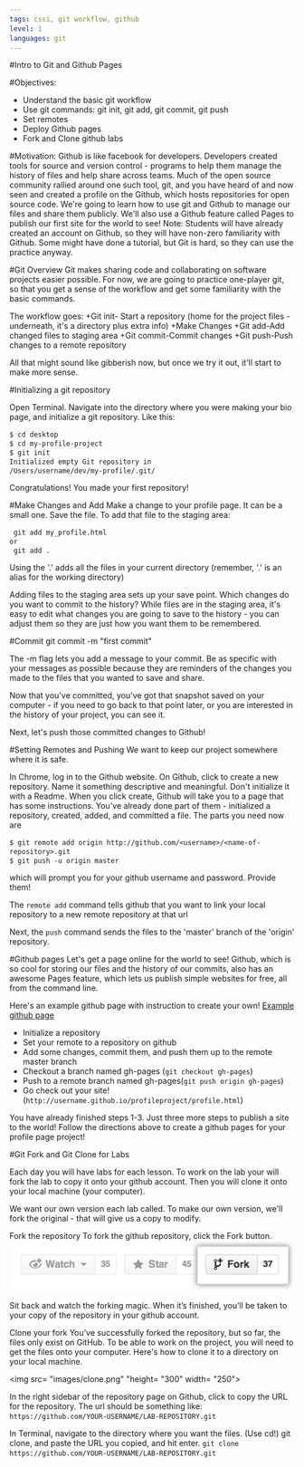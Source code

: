 ```yaml
---
tags: cssi, git workflow, github
level: 1
languages: git
---
```

#Intro to Git and Github Pages

#Objectives:
+ Understand the basic git workflow
+ Use git commands: git init, git add, git commit, git push
+ Set remotes
+ Deploy Github pages
+ Fork and Clone github labs

#Motivation:
Github is like facebook for developers. Developers created tools for source and version control - programs to help them manage the history of files and help share across teams. Much of the open source community rallied around one such tool, git, and you have heard of and now seen and created a profile on the Github, which hosts repositories for open source code.
We're going to learn how to use git and Github to manage our files and share them publicly. We'll also use a Github feature called Pages to publish our first site for the world to see!
Note: Students will have already created an account on Github, so they will have non-zero familiarity with Github. Some might have done a tutorial, but Git is hard, so they can use the practice anyway.

#Git Overview
Git makes sharing code and collaborating on software projects easier possible. For now, we are going to practice one-player git, so that you get a sense of the workflow and get some familiarity with the basic commands.

The workflow goes:
+Git init- Start a repository (home for the project files -  underneath, it's a directory plus extra info)
+Make Changes
+Git add-Add changed files to staging area
+Git commit-Commit changes
+Git push-Push changes to a remote repository

All that might sound like gibberish now, but once we try it out, it'll start to make more sense.

#Initializing a git repository

Open Terminal. Navigate into the directory where you were making your bio page, and initialize a git repository. Like this:

```
$ cd desktop
$ cd my-profile-project
$ git init
Initialized empty Git repository in
/Users/username/dev/my-profile/.git/
```

Congratulations! You made your first repository!

#Make Changes and Add
Make a change to your profile page. It can be a small one. Save the file.
To add that file to the staging area:
```
 git add my_profile.html
or
 git add .
```
Using the '.' adds all the files in your current directory (remember, '.' is an alias for the working directory)

Adding files to the staging area sets up your save point. Which changes do you want to commit to the history? While files are in the staging area, it's easy to edit what changes you are going to save to the history - you can adjust them so they are just how you want them to be remembered.

#Commit
git commit -m "first commit"

The -m flag lets you add a message to your commit. Be as specific with your messages as possible because they are reminders of the changes you made to the files that you wanted to save and share.

Now that you've committed, you've got that snapshot saved on your computer - if you need to go back to that point later, or you are interested in the history of your project, you can see it.

Next, let's push those committed changes to Github!

#Setting Remotes and Pushing
We want to keep our project somewhere where it is safe.

In Chrome, log in to the Github website. On Github, click to create a new repository. Name it something descriptive and meaningful. Don't initialize it with a Readme. When you click create, Github will take you to a page that has some instructions. You've already done part of them - initialized a repository, created, added, and committed a file. The parts you need now are
```
$ git remote add origin http://github.com/<username>/<name-of-repository>.git
$ git push -u origin master
```
which will prompt you for your github username and password. Provide them!

The `remote add` command tells github that you want to link your local repository to a new remote repository at that url

Next, the `push` command sends the files to the 'master' branch of the 'origin' repository.

#Github pages
Let's get a page online for the world to see!
Github, which is so cool for storing our files and the history of our commits, also has an awesome Pages feature, which lets us publish simple websites for free, all from the command line.

Here's an example github page with instruction to create your own!
<a href= "http://google-cssi.github.io/sample-pages/">Example github page</a>

+ Initialize a repository
+ Set your remote to a repository on github
+ Add some changes, commit them, and push them up to the remote master branch
+ Checkout a branch named gh-pages (`git checkout gh-pages`)
+ Push to a remote branch named gh-pages(`git push origin gh-pages`)
+ Go check out your site!(`http://username.github.io/profileproject/profile.html`)

You have already finished steps 1-3. Just three more steps to publish a site to the world!
Follow the directions above to create a github pages for your profile page project!

#Git Fork and Git Clone for Labs

Each day you will have labs for each lesson. To work on the lab your will fork the lab to copy it onto your github account. Then you will clone it onto your local machine (your computer).

We want our own version each lab called. To make our own version, we'll fork the original - that will give us a copy to modify.

Fork the repository
To fork the github repository, click the Fork button.
<img src= "images/fork.png">

Sit back and watch the forking magic. When it’s finished, you’ll be taken to your copy of the  repository in your github account.

Clone your fork
You’ve successfully forked the repository, but so far, the files only exist on GitHub. To be able to work on the project, you will need to get the files onto your computer. Here's how to clone it to a directory on your local machine.

<img src= "images/clone.png" "height= "300" width= "250">

In the right sidebar of the repository page on Github, click to copy the URL for the repository. The url should be something like: ```https://github.com/YOUR-USERNAME/LAB-REPOSITORY.git```

In Terminal, navigate to the directory where you want the files. (Use cd!)
git clone, and paste the URL you copied, and hit enter.
```git clone https://github.com/YOUR-USERNAME/LAB-REPOSITORY.git```
